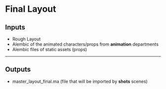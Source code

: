 # **Final Layout**

## **Inputs**

* Rough Layout
* Alembic of the animated characters/props from **animation** departments
* Alembic files of static assets (props)

***

## **Outputs**

* master_layout_final.ma (file that will be imported by **shots** scenes)
